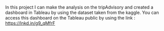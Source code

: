 In this project I can make the analysis on the tripAdvisory and created a dashboard in Tableau by using the dataset taken from the kaggle. You can access this dashboard on the Tableau public by using the link : https://lnkd.in/g9_qMfrF
